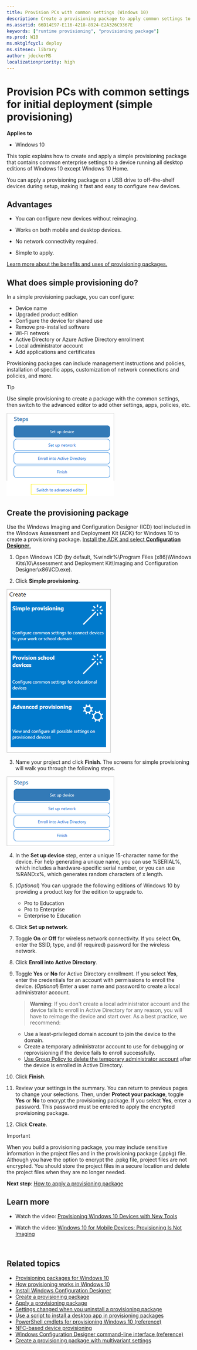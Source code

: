 ```yaml
---
title: Provision PCs with common settings (Windows 10)
description: Create a provisioning package to apply common settings to a PC running Windows 10. 
ms.assetid: 66D14E97-E116-4218-8924-E2A326C9367E
keywords: ["runtime provisioning", "provisioning package"]
ms.prod: W10
ms.mktglfcycl: deploy
ms.sitesec: library
author: jdeckerMS
localizationpriority: high
---
```


# Provision PCs with common settings for initial deployment (simple provisioning)


**Applies to**

-   Windows 10

This topic explains how to create and apply a simple provisioning package that contains common enterprise settings to a device running all desktop editions of Windows 10 except Windows 10 Home.

You can apply a provisioning package on a USB drive to off-the-shelf devices during setup, making it fast and easy to configure new devices. 

## Advantages
-   You can configure new devices without reimaging.

-   Works on both mobile and desktop devices.

-   No network connectivity required.

-   Simple to apply.

[Learn more about the benefits and uses of provisioning packages.](provisioning-packages.md)

## What does simple provisioning do?

In a simple provisioning package, you can configure:

- Device name
- Upgraded product edition
- Configure the device for shared use
- Remove pre-installed software
- Wi-Fi network 
- Active Directory or Azure Active Directory enrollment
- Local administrator account 
- Add applications and certificates

Provisioning packages can include management instructions and policies, installation of specific apps, customization of network connections and policies, and more. 

> [!TIP]
> Use simple provisioning to create a package with the common settings, then switch to the advanced editor to add other settings, apps, policies, etc.

![open advanced editor](images/icd-simple-edit.png)

## Create the provisioning package

Use the Windows Imaging and Configuration Designer (ICD) tool included in the Windows Assessment and Deployment Kit (ADK) for Windows 10 to create a provisioning package. [Install the ADK and select **Configuration Designer**.](https://developer.microsoft.com/windows/hardware/windows-assessment-deployment-kit)

1. Open Windows ICD (by default, %windir%\Program Files (x86)\Windows Kits\10\Assessment and Deployment Kit\Imaging and Configuration Designer\x86\ICD.exe).

2. Click **Simple provisioning**.

  ![ICD start options](images/icdstart-option.png)   

3. Name your project and click **Finish**. The screens for simple provisioning will walk you through the following steps.

  ![ICD simple provisioning](images/icd-simple.png)

4. In the **Set up device** step, enter a unique 15-character name for the device. For help generating a unique name, you can use %SERIAL%, which includes a hardware-specific serial number, or you can use %RAND:x%, which generates random characters of x length.

5. (*Optional*) You can upgrade the following editions of Windows 10 by providing a product key for the edition to upgrade to.
    - Pro to Education
    - Pro to Enterprise
    - Enterprise to Education
   
6. Click **Set up network**.

7. Toggle **On** or **Off** for wireless network connectivity. If you select **On**, enter the SSID, type, and (if required) password for the wireless network.

8. Click **Enroll into Active Directory**.

9. Toggle **Yes** or **No** for Active Directory enrollment. If you select **Yes**, enter the credentials for an account with permissions to enroll the device. (*Optional*) Enter a user name and password to create a local administrator account.

    > **Warning**: If you don't create a local administrator account and the device fails to enroll in Active Directory for any reason, you will have to reimage the device and start over. As a best practice, we recommend:
      - Use a least-privileged domain account to join the device to the domain.
      - Create a temporary administrator account to use for debugging or reprovisioning if the device fails to enroll successfully.
      - [Use Group Policy to delete the temporary administrator account](https://blogs.technet.microsoft.com/canitpro/2014/12/10/group-policy-creating-a-standard-local-admin-account/) after the device is enrolled in Active Directory.

10. Click **Finish**.

11. Review your settings in the summary. You can return to previous pages to change your selections. Then, under **Protect your package**, toggle **Yes** or **No** to encrypt the provisioning package. If you select **Yes**, enter a password. This password must be entered to apply the encrypted provisioning package.

12. Click **Create**.

> [!IMPORTANT]
> When you build a provisioning package, you may include sensitive information in the project files and in the provisioning package (.ppkg) file. Although you have the option to encrypt the .ppkg file, project files are not encrypted. You should store the project files in a secure location and delete the project files when they are no longer needed.


 **Next step**: [How to apply a provisioning package](provisioning-apply-package.md)   


## Learn more

-   Watch the video: [Provisioning Windows 10 Devices with New Tools](https://go.microsoft.com/fwlink/p/?LinkId=615921)

-   Watch the video: [Windows 10 for Mobile Devices: Provisioning Is Not Imaging](https://go.microsoft.com/fwlink/p/?LinkId=615922)

 
## Related topics

- [Provisioning packages for Windows 10](provisioning-packages.md)
- [How provisioning works in Windows 10](provisioning-how-it-works.md)
- [Install Windows Configuration Designer](provisioning-install-icd.md)
- [Create a provisioning package](provisioning-create-package.md)
- [Apply a provisioning package](provisioning-apply-package.md)
- [Settings changed when you uninstall a provisioning package](provisioning-uninstall-package.md)
- [Use a script to install a desktop app in provisioning packages](provisioning-script-to-install-app.md)
- [PowerShell cmdlets for provisioning Windows 10 (reference)](provisioning-powershell.md)
- [NFC-based device provisioning](provisioning-nfc.md)
- [Windows Configuration Designer command-line interface (reference)](provisioning-command-line.md)
- [Create a provisioning package with multivariant settings](provisioning-multivariant.md)





